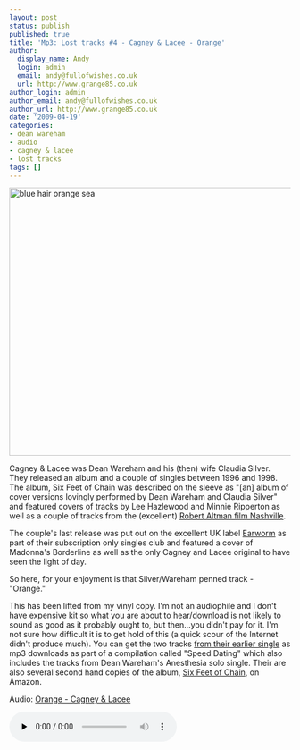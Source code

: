 ```yaml
---
layout: post
status: publish
published: true
title: 'Mp3: Lost tracks #4 - Cagney & Lacee - Orange'
author:
  display_name: Andy
  login: admin
  email: andy@fullofwishes.co.uk
  url: http://www.grange85.co.uk
author_login: admin
author_email: andy@fullofwishes.co.uk
author_url: http://www.grange85.co.uk
date: '2009-04-19'
categories:
- dean wareham
- audio
- cagney & lacee
- lost tracks
tags: []
---
```

<p><a href="http://www.flickr.com/photos/sinorfavela/477271465/" title="blue hair orange sea by sinor favela / fotos voladoras, on Flickr"><img class="aligncenter" src="https://farm1.staticflickr.com/205/477271465_2394f20c4e_z.jpg?zz=1" width="640" height="480" alt="blue hair orange sea"></a></p>
<p>Cagney & Lacee was Dean Wareham and his (then) wife Claudia Silver. They released an album and a couple of singles between 1996 and 1998. The album, Six Feet of Chain was described on the sleeve as "[an] album of cover versions lovingly performed by Dean Wareham and Claudia Silver" and featured covers of tracks by Lee Hazlewood and Minnie Ripperton as well as a couple of tracks from the (excellent) <a href="http://en.wikipedia.org/wiki/Nashville_(1975_film)">Robert Altman film Nashville</a>.</p>
<p>The couple's last release was put out on the excellent UK label <a href="http://www.earwormrecords.com/">Earworm</a> as part of their subscription only singles club and featured a cover of Madonna's Borderline as well as the only Cagney and Lacee original to have seen the light of day.</p>
<p>So here, for your enjoyment is that Silver/Wareham penned track - "Orange."</p>
<p>This has been lifted from my vinyl copy. I'm not an audiophile and I don't have expensive kit so what you are about to hear/download is not likely to sound as good as it probably ought to, but then...you didn't pay for it. I'm not sure how difficult it is to get hold of this (a quick scour of the Internet didn't produce much). You can get the two tracks <a href="http://www.amazon.com/gp/product/B001W5N5P4?ie=UTF8&tag=aheadfullofwi-20&linkCode=as2&camp=1789&creative=390957&creativeASIN=B001W5N5P4">from their earlier single</a> as mp3 downloads as part of a compilation called "Speed Dating" which also includes the tracks from Dean Wareham's Anesthesia solo single. Their are also several second hand copies of the album, <a href="http://www.amazon.com/gp/product/B0000020AK?ie=UTF8&tag=aheadfullofwi-20&linkCode=as2&camp=1789&creative=390957&creativeASIN=B0000020AK">Six Feet of Chain</a>, on Amazon.</p>

<div class="well"><p class="audio">Audio: <a href="https://media.fullofwishes.co.uk/05-dean_wareham/audio/02_Cagney%20and%20Lacee_Orange.mp3">Orange - Cagney & Lacee</a></p><audio controls="controls" preload="none" src="https://media.fullofwishes.co.uk/05-dean_wareham/audio/02_Cagney%20and%20Lacee_Orange.mp3"></audio></div>

